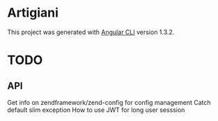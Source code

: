 # Artigiani

This project was generated with [Angular CLI](https://github.com/angular/angular-cli) version 1.3.2.

# TODO

## API

Get info on zendframework/zend-config for config management
Catch default slim exception
How to use JWT for long user sesssion
